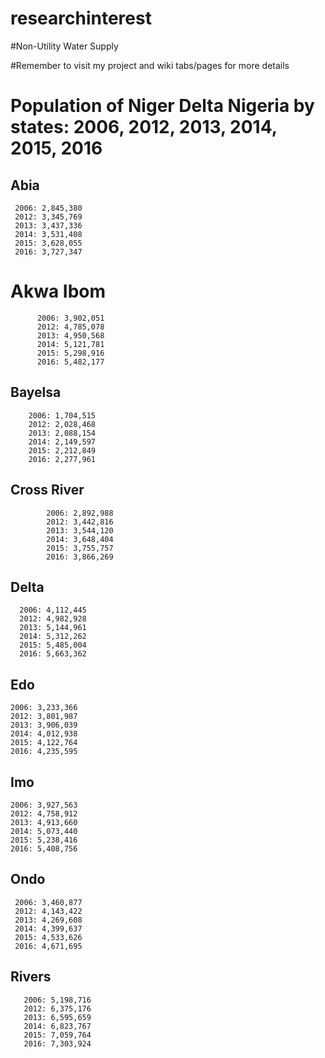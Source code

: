 # researchinterest

#Non-Utility Water Supply

#Remember to visit my project and wiki tabs/pages for more details 

# Population of Niger Delta Nigeria by states: 2006, 2012, 2013, 2014, 2015, 2016
## Abia 
     2006: 2,845,380
     2012: 3,345,769
     2013: 3,437,336
     2014: 3,531,408
     2015: 3,628,055
     2016: 3,727,347
# Akwa Ibom 
          2006: 3,902,051
          2012: 4,785,078
          2013: 4,950,568
          2014: 5,121,781
          2015: 5,298,916
          2016: 5,482,177
## Bayelsa 
        2006: 1,704,515
        2012: 2,028,468
        2013: 2,088,154
        2014: 2,149,597
        2015: 2,212,849
        2016: 2,277,961
## Cross River 
            2006: 2,892,988
            2012: 3,442,816
            2013: 3,544,120
            2014: 3,648,404
            2015: 3,755,757
            2016: 3,866,269
## Delta 
      2006: 4,112,445
      2012: 4,982,928
      2013: 5,144,961
      2014: 5,312,262
      2015: 5,485,004
      2016: 5,663,362
## Edo 
    2006: 3,233,366
    2012: 3,801,987
    2013: 3,906,039
    2014: 4,012,938
    2015: 4,122,764
    2016: 4,235,595
## Imo 
    2006: 3,927,563
    2012: 4,758,912
    2013: 4,913,660
    2014: 5,073,440
    2015: 5,238,416
    2016: 5,408,756
## Ondo 
     2006: 3,460,877
     2012: 4,143,422
     2013: 4,269,608
     2014: 4,399,637
     2015: 4,533,626
     2016: 4,671,695
## Rivers 
       2006: 5,198,716
       2012: 6,375,176
       2013: 6,595,659
       2014: 6,823,767
       2015: 7,059,764
       2016: 7,303,924
